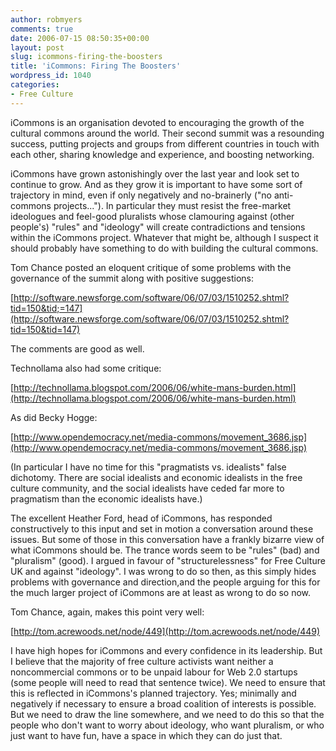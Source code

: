 ```yaml
---
author: robmyers
comments: true
date: 2006-07-15 08:50:35+00:00
layout: post
slug: icommons-firing-the-boosters
title: 'iCommons: Firing The Boosters'
wordpress_id: 1040
categories:
- Free Culture
---
```


  
iCommons is an organisation devoted to encouraging the growth of the cultural commons around the world. Their second summit was a resounding success, putting projects and groups from different countries in touch with each other, sharing knowledge and experience, and boosting networking.  


  
iCommons have grown astonishingly over the last year and look set to continue to grow. And as they grow it is important to have some sort of trajectory in mind, even if only negatively and no-brainerly ("no anti-commons projects..."). In particular they must resist the free-market ideologues and feel-good pluralists whose clamouring against (other people's) "rules" and "ideology" will create contradictions and tensions within the iCommons project. Whatever that might be, although I suspect it should probably have something to do with building the cultural commons.  


  
Tom Chance posted an eloquent critique of some problems with the governance of the summit along with positive suggestions:  


  
[http://software.newsforge.com/software/06/07/03/1510252.shtml?tid=150&tid;=147](http://software.newsforge.com/software/06/07/03/1510252.shtml?tid=150&tid=147)  


  
The comments are good as well.  


  
Technollama also had some critique:  


  
[http://technollama.blogspot.com/2006/06/white-mans-burden.html](http://technollama.blogspot.com/2006/06/white-mans-burden.html)  


  
As did Becky Hogge:  


  
[http://www.opendemocracy.net/media-commons/movement_3686.jsp](http://www.opendemocracy.net/media-commons/movement_3686.jsp)  


  
(In particular I have no time for this "pragmatists vs. idealists" false dichotomy. There are social idealists and economic idealists in the free culture community, and the social idealists have ceded far more to pragmatism than the economic idealists have.)  


  
The excellent Heather Ford, head of iCommons, has responded constructively to this input and set in motion a conversation around these issues. But some of those in this conversation have a frankly bizarre view of what iCommons should be. The trance words seem to be "rules" (bad) and "pluralism" (good). I argued in favour of "structurelessness" for Free Culture UK and against "ideology". I was wrong to do so then, as this simply hides problems with governance and direction,and the people arguing for this for the much larger project of iCommons are at least as wrong to do so now.  


  
Tom Chance, again, makes this point very well:  


  
[http://tom.acrewoods.net/node/449](http://tom.acrewoods.net/node/449)  


  
I have high hopes for iCommons and every confidence in its leadership. But I believe that the majority of free culture activists want neither a noncommercial commons or to be unpaid labour for Web 2.0 startups (some people will need to read that sentence twice). We need to ensure that this is reflected in iCommons's planned trajectory. Yes; minimally and negatively if necessary to ensure a broad coalition of interests is possible. But we need to draw the line somewhere, and we need to do this so that the people who don't want to worry about ideology, who want pluralism, or who just want to have fun, have a space in which they can do just that.  


  


